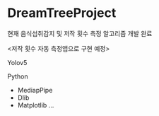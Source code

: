 # DreamTreeProject

현재 음식섭취감지 및 저작 횟수 측정 알고리즘 개발 완료

<저작 횟수 자동 측정앱으로 구현 예정>

Yolov5

Python
- MediapPipe
- Dlib
- Matplotlib
...
